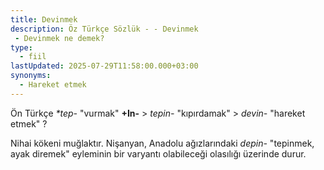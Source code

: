```yaml
---
title: Devinmek
description: Öz Türkçe Sözlük - - Devinmek 
 - Devinmek ne demek?
type:
  - fiil
lastUpdated: 2025-07-29T11:58:00.000+03:00
synonyms:
  - Hareket etmek
---
```

Ön Türkçe _*tep-_ "vurmak" **+In-** > _tepin-_ "kıpırdamak" > _devin-_ "hareket etmek" ?

Nihai kökeni muğlaktır. Nişanyan, Anadolu ağızlarındaki _depin-_ "tepinmek, ayak diremek" eyleminin bir varyantı olabileceği olasılığı üzerinde durur.
